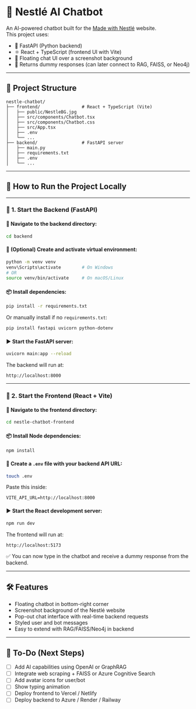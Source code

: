 # 🤖 Nestlé AI Chatbot

An AI-powered chatbot built for the [Made with Nestlé](https://www.madewithnestle.ca/) website.  
This project uses:

- 🧠 FastAPI (Python backend)
- ⚛️ React + TypeScript (frontend UI with Vite)
- 💬 Floating chat UI over a screenshot background
- 🧪 Returns dummy responses (can later connect to RAG, FAISS, or Neo4j)

---

## 📁 Project Structure

```
nestle-chatbot/
├── frontend/                # React + TypeScript (Vite)
│   ├── public/NestleBG.jpg
│   ├── src/components/Chatbot.tsx
│   ├── src/components/Chatbot.css
│   ├── src/App.tsx
│   ├── .env
│   └── ...
├── backend/                 # FastAPI server
│   ├── main.py
│   ├── requirements.txt
│   ├── .env
│   └── ...
```

---

## 🚀 How to Run the Project Locally

---

### 🔹 1. Start the Backend (FastAPI)

#### 📍 Navigate to the backend directory:

```bash
cd backend
```

#### 🐍 (Optional) Create and activate virtual environment:

```bash
python -m venv venv
venv\Scripts\activate        # On Windows
# OR
source venv/bin/activate     # On macOS/Linux
```

#### 📦 Install dependencies:

```bash
pip install -r requirements.txt
```

Or manually install if no `requirements.txt`:

```bash
pip install fastapi uvicorn python-dotenv
```

#### ▶️ Start the FastAPI server:

```bash
uvicorn main:app --reload
```

The backend will run at:

```
http://localhost:8000
```

---

### 🔹 2. Start the Frontend (React + Vite)

#### 📍 Navigate to the frontend directory:

```bash
cd nestle-chatbot-frontend
```

#### 📦 Install Node dependencies:

```bash
npm install
```

#### 🧪 Create a `.env` file with your backend API URL:

```bash
touch .env
```

Paste this inside:

```
VITE_API_URL=http://localhost:8000
```

#### ▶️ Start the React development server:

```bash
npm run dev
```

The frontend will run at:

```
http://localhost:5173
```

✅ You can now type in the chatbot and receive a dummy response from the backend.

---

## 🛠️ Features

- Floating chatbot in bottom-right corner
- Screenshot background of the Nestlé website
- Pop-out chat interface with real-time backend requests
- Styled user and bot messages
- Easy to extend with RAG/FAISS/Neo4j in backend

---

## 🚧 To-Do (Next Steps)

- [ ] Add AI capabilities using OpenAI or GraphRAG
- [ ] Integrate web scraping + FAISS or Azure Cognitive Search
- [ ] Add avatar icons for user/bot
- [ ] Show typing animation
- [ ] Deploy frontend to Vercel / Netlify
- [ ] Deploy backend to Azure / Render / Railway
